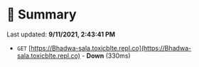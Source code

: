 # 📖 Summary
Last updated: **9/11/2021, 2:43:41 PM**

- `GET` [https://Bhadwa-sala.toxicblte.repl.co](https://Bhadwa-sala.toxicblte.repl.co) - **Down** (330ms)
